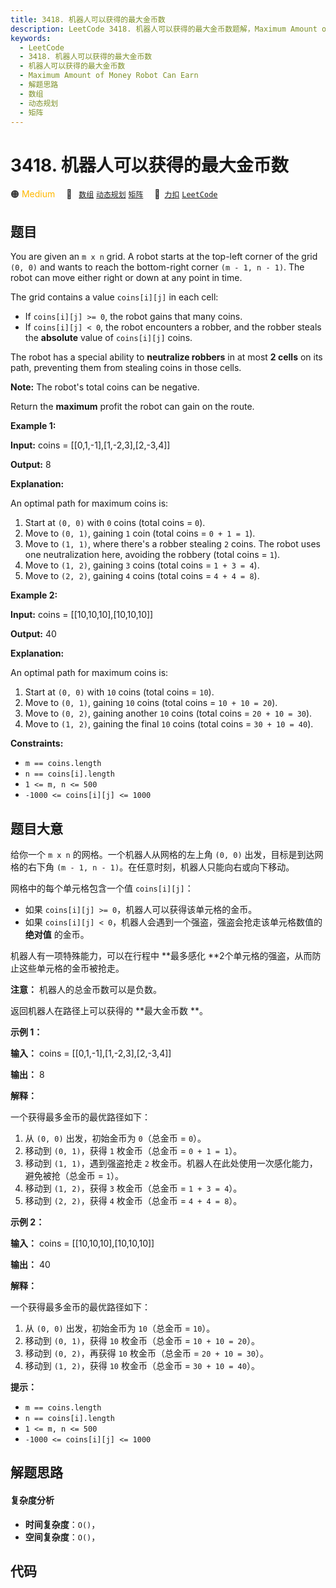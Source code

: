 ```yaml
---
title: 3418. 机器人可以获得的最大金币数
description: LeetCode 3418. 机器人可以获得的最大金币数题解，Maximum Amount of Money Robot Can Earn，包含解题思路、复杂度分析以及完整的 JavaScript 代码实现。
keywords:
  - LeetCode
  - 3418. 机器人可以获得的最大金币数
  - 机器人可以获得的最大金币数
  - Maximum Amount of Money Robot Can Earn
  - 解题思路
  - 数组
  - 动态规划
  - 矩阵
---
```


# 3418. 机器人可以获得的最大金币数

🟠 <font color=#ffb800>Medium</font>&emsp; 🔖&ensp; [`数组`](/tag/array.md) [`动态规划`](/tag/dynamic-programming.md) [`矩阵`](/tag/matrix.md)&emsp; 🔗&ensp;[`力扣`](https://leetcode.cn/problems/maximum-amount-of-money-robot-can-earn) [`LeetCode`](https://leetcode.com/problems/maximum-amount-of-money-robot-can-earn)

## 题目

You are given an `m x n` grid. A robot starts at the top-left corner of the
grid `(0, 0)` and wants to reach the bottom-right corner `(m - 1, n - 1)`. The
robot can move either right or down at any point in time.

The grid contains a value `coins[i][j]` in each cell:

  * If `coins[i][j] >= 0`, the robot gains that many coins.
  * If `coins[i][j] < 0`, the robot encounters a robber, and the robber steals the **absolute** value of `coins[i][j]` coins.

The robot has a special ability to **neutralize robbers** in at most **2
cells** on its path, preventing them from stealing coins in those cells.

**Note:** The robot's total coins can be negative.

Return the **maximum** profit the robot can gain on the route.



**Example 1:**

**Input:** coins = [[0,1,-1],[1,-2,3],[2,-3,4]]

**Output:** 8

**Explanation:**

An optimal path for maximum coins is:

  1. Start at `(0, 0)` with `0` coins (total coins = `0`).
  2. Move to `(0, 1)`, gaining `1` coin (total coins = `0 + 1 = 1`).
  3. Move to `(1, 1)`, where there's a robber stealing `2` coins. The robot uses one neutralization here, avoiding the robbery (total coins = `1`).
  4. Move to `(1, 2)`, gaining `3` coins (total coins = `1 + 3 = 4`).
  5. Move to `(2, 2)`, gaining `4` coins (total coins = `4 + 4 = 8`).

**Example 2:**

**Input:** coins = [[10,10,10],[10,10,10]]

**Output:** 40

**Explanation:**

An optimal path for maximum coins is:

  1. Start at `(0, 0)` with `10` coins (total coins = `10`).
  2. Move to `(0, 1)`, gaining `10` coins (total coins = `10 + 10 = 20`).
  3. Move to `(0, 2)`, gaining another `10` coins (total coins = `20 + 10 = 30`).
  4. Move to `(1, 2)`, gaining the final `10` coins (total coins = `30 + 10 = 40`).



**Constraints:**

  * `m == coins.length`
  * `n == coins[i].length`
  * `1 <= m, n <= 500`
  * `-1000 <= coins[i][j] <= 1000`


## 题目大意

给你一个 `m x n` 的网格。一个机器人从网格的左上角 `(0, 0)` 出发，目标是到达网格的右下角 `(m - 1, n -
1)`。在任意时刻，机器人只能向右或向下移动。

网格中的每个单元格包含一个值 `coins[i][j]`：

  * 如果 `coins[i][j] >= 0`，机器人可以获得该单元格的金币。
  * 如果 `coins[i][j] < 0`，机器人会遇到一个强盗，强盗会抢走该单元格数值的 **绝对值** 的金币。

机器人有一项特殊能力，可以在行程中 **最多感化  **2个单元格的强盗，从而防止这些单元格的金币被抢走。

**注意：** 机器人的总金币数可以是负数。

返回机器人在路径上可以获得的 **最大金币数  **。



**示例 1：**

**输入：** coins = [[0,1,-1],[1,-2,3],[2,-3,4]]

**输出：** 8

**解释：**

一个获得最多金币的最优路径如下：

  1. 从 `(0, 0)` 出发，初始金币为 `0`（总金币 = `0`）。
  2. 移动到 `(0, 1)`，获得 `1` 枚金币（总金币 = `0 + 1 = 1`）。
  3. 移动到 `(1, 1)`，遇到强盗抢走 `2` 枚金币。机器人在此处使用一次感化能力，避免被抢（总金币 = `1`）。
  4. 移动到 `(1, 2)`，获得 `3` 枚金币（总金币 = `1 + 3 = 4`）。
  5. 移动到 `(2, 2)`，获得 `4` 枚金币（总金币 = `4 + 4 = 8`）。

**示例 2：**

**输入：** coins = [[10,10,10],[10,10,10]]

**输出：** 40

**解释：**

一个获得最多金币的最优路径如下：

  1. 从 `(0, 0)` 出发，初始金币为 `10`（总金币 = `10`）。
  2. 移动到 `(0, 1)`，获得 `10` 枚金币（总金币 = `10 + 10 = 20`）。
  3. 移动到 `(0, 2)`，再获得 `10` 枚金币（总金币 = `20 + 10 = 30`）。
  4. 移动到 `(1, 2)`，获得 `10` 枚金币（总金币 = `30 + 10 = 40`）。



**提示：**

  * `m == coins.length`
  * `n == coins[i].length`
  * `1 <= m, n <= 500`
  * `-1000 <= coins[i][j] <= 1000`


## 解题思路

#### 复杂度分析

- **时间复杂度**：`O()`，
- **空间复杂度**：`O()`，

## 代码

```javascript

```